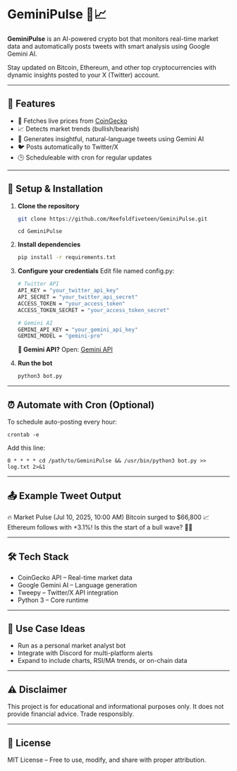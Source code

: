 # GeminiPulse 🔁📈

**GeminiPulse** is an AI-powered crypto bot that monitors real-time market data and automatically posts tweets with smart analysis using Google Gemini AI.

Stay updated on Bitcoin, Ethereum, and other top cryptocurrencies with dynamic insights posted to your X (Twitter) account.

---

## 🌟 Features

- 📡 Fetches live prices from [CoinGecko](https://coingecko.com)
- 📈 Detects market trends (bullish/bearish)
- 🧠 Generates insightful, natural-language tweets using Gemini AI
- 🐦 Posts automatically to Twitter/X
- 🕒 Scheduleable with cron for regular updates

---

## 🚀 Setup & Installation

1. **Clone the repository**
   ```bash
   git clone https://github.com/Reefoldfiveteen/GeminiPulse.git
   ```
   ```
   cd GeminiPulse
   ```

2. **Install dependencies**
    ```bash
    pip install -r requirements.txt
    ```
3. **Configure your credentials**
   Edit file named config.py:
    ```bash
    # Twitter API
    API_KEY = "your_twitter_api_key"
    API_SECRET = "your_twitter_api_secret"
    ACCESS_TOKEN = "your_access_token"
    ACCESS_TOKEN_SECRET = "your_access_token_secret"
    
    # Gemini AI
    GEMINI_API_KEY = "your_gemini_api_key"
    GEMINI_MODEL = "gemini-pro"

    ```

    **🔐 Gemini API?**
   Open: [Gemini API]([https://coingecko.com](https://makersuite.google.com/app/apikey))
   
5. **Run the bot**
    ```bash
    python3 bot.py
    ```

---
## ⏰ Automate with Cron (Optional)
To schedule auto-posting every hour:
```
crontab -e
```
Add this line:
```
0 * * * * cd /path/to/GeminiPulse && /usr/bin/python3 bot.py >> log.txt 2>&1
```
---
## 📤 Example Tweet Output
🔥 Market Pulse (Jul 10, 2025, 10:00 AM)
Bitcoin surged to $66,800 📈
Ethereum follows with +3.1%!
Is this the start of a bull wave? 🐂🚀

---
## 🛠 Tech Stack
* CoinGecko API – Real-time market data
* Google Gemini AI – Language generation
* Tweepy – Twitter/X API integration
* Python 3 – Core runtime

---
## 🧠 Use Case Ideas
* Run as a personal market analyst bot
* Integrate with Discord for multi-platform alerts
* Expand to include charts, RSI/MA trends, or on-chain data

---
## ⚠️ Disclaimer
This project is for educational and informational purposes only. It does not provide financial advice. Trade responsibly.

---
## 📄 License
MIT License – Free to use, modify, and share with proper attribution.


